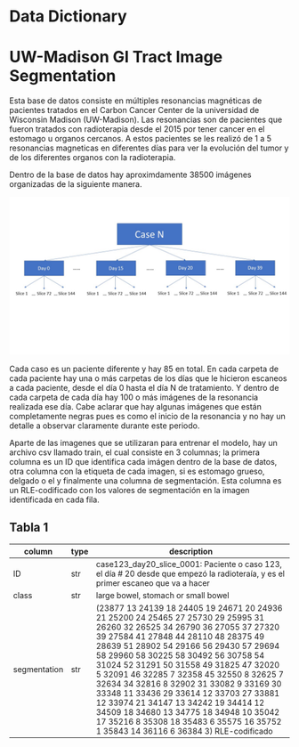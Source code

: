 # Data Dictionary

# UW-Madison GI Tract Image Segmentation

Esta base de datos consiste en múltiples resonancias magnéticas de pacientes tratados en el Carbon Cancer Center de la universidad de Wisconsin Madison (UW-Madison). 
Las resonancias son de pacientes que fueron tratados con radioterapia desde el 2015 por tener cancer en el estomago u organos cercanos. A estos pacientes se les realizó
de 1 a 5 resonancias magneticas en diferentes días para ver la evolución del tumor y de los diferentes organos con la radioterapia. 

Dentro de la base de datos hay aproximdamente 38500 imágenes organizadas de la siguiente manera.

![DataDiagram](/docs/data/Diagrama%20Datos.jpg)

Cada caso es un paciente diferente y hay 85 en total. En cada carpeta de cada paciente hay una o más carpetas de los días que le hicieron escaneos a cada paciente, desde el día 0 hasta el día N de tratamiento. Y dentro de cada carpeta de cada día hay 100 o más imágenes de la resonancia realizada ese día. Cabe aclarar que hay algunas imágenes que están completamente negras pues es como el inicio de la resonancia y no hay un detalle a observar claramente durante este periodo.

Aparte de las imagenes que se utilizaran para entrenar el modelo, hay un archivo csv llamado train, el cual consiste en 3 columnas; la primera columna es un ID que identifica cada imágen dentro de la base de datos, otra columna con la etiqueta de cada imagen, si es estomago grueso, delgado o el y finalmente una columna de segmentación. Esta columna es un RLE-codificado con los valores de segmentación en la imagen identificada en cada fila. 

## Tabla 1


| column | type | description |
| --- | --- | --- |
| ID | str | case123_day20_slice_0001: Paciente o caso 123, el día # 20 desde que empezó la radioteraía, y es el primer escaneo que va a hacer|
| class | str | large bowel, stomach or small bowel |
|segmentation | str | (23877 13 24139 18 24405 19 24671 20 24936 21 25200 24 25465 27 25730 29 25995 31 26260 32 26525 34 26790 36 27055 37 27320 39 27584 41 27848 44 28110 48 28375 49 28639 51 28902 54 29166 56 29430 57 29694 58 29960 58 30225 58 30492 56 30758 54 31024 52 31291 50 31558 49 31825 47 32020 5 32091 46 32285 7 32358 45 32550 8 32625 7 32634 34 32816 8 32902 31 33082 9 33169 30 33348 11 33436 29 33614 12 33703 27 33881 12 33974 21 34147 13 34242 19 34414 12 34509 18 34680 13 34775 18 34948 10 35042 17 35216 8 35308 18 35483 6 35575 16 35752 1 35843 14 36116 6 36384 3) RLE-codificado | 
